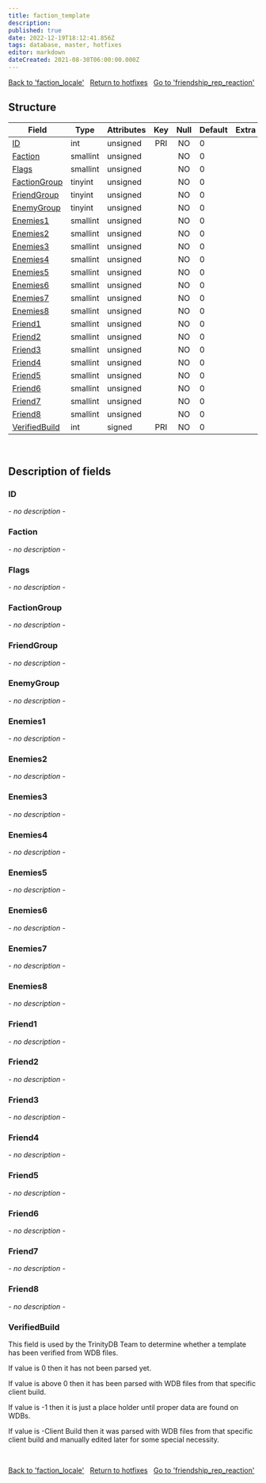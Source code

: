 ```yaml
---
title: faction_template
description: 
published: true
date: 2022-12-19T18:12:41.856Z
tags: database, master, hotfixes
editor: markdown
dateCreated: 2021-08-30T06:00:00.000Z
---
```


<a href="https://trinitycore.info/en/database/master/hotfixes/faction_locale" class="mt-5 v-btn v-btn--depressed v-btn--flat v-btn--outlined theme--light v-size--default darkblue--text text--lighten-3"><span class="v-btn__content"><i aria-hidden="true" class="v-icon notranslate v-icon--left mdi mdi-arrow-left theme--light"></i><span>Back to 'faction_locale'</span></span></a>&nbsp;&nbsp;&nbsp;<a href="https://trinitycore.info/en/database/master/hotfixes/home" class="mt-5 v-btn v-btn--depressed v-btn--flat v-btn--outlined theme--light v-size--default darkblue--text text--lighten-3"><span class="v-btn__content"><i aria-hidden="true" class="v-icon notranslate v-icon--left mdi mdi-home-outline theme--light"></i><span>Return to hotfixes</span></span></a>&nbsp;&nbsp;&nbsp;<a href="https://trinitycore.info/en/database/master/hotfixes/friendship_rep_reaction" class="mt-5 v-btn v-btn--depressed v-btn--flat v-btn--outlined theme--light v-size--default darkblue--text text--lighten-3"><span class="v-btn__content"><span>Go to 'friendship_rep_reaction'</span><i aria-hidden="true" class="v-icon notranslate v-icon--right mdi mdi-arrow-right theme--light"></i></span></a>

## Structure

| Field | Type | Attributes | Key | Null | Default | Extra | Comment |
| --- | --- | --- | :---: | :---: | --- | --- | --- |
| [ID](#id) | int | unsigned | PRI | NO | 0 |  |  |
| [Faction](#faction) | smallint | unsigned |  | NO | 0 |  |  |
| [Flags](#flags) | smallint | unsigned |  | NO | 0 |  |  |
| [FactionGroup](#factiongroup) | tinyint | unsigned |  | NO | 0 |  |  |
| [FriendGroup](#friendgroup) | tinyint | unsigned |  | NO | 0 |  |  |
| [EnemyGroup](#enemygroup) | tinyint | unsigned |  | NO | 0 |  |  |
| [Enemies1](#enemies1) | smallint | unsigned |  | NO | 0 |  |  |
| [Enemies2](#enemies2) | smallint | unsigned |  | NO | 0 |  |  |
| [Enemies3](#enemies3) | smallint | unsigned |  | NO | 0 |  |  |
| [Enemies4](#enemies4) | smallint | unsigned |  | NO | 0 |  |  |
| [Enemies5](#enemies5) | smallint | unsigned |  | NO | 0 |  |  |
| [Enemies6](#enemies6) | smallint | unsigned |  | NO | 0 |  |  |
| [Enemies7](#enemies7) | smallint | unsigned |  | NO | 0 |  |  |
| [Enemies8](#enemies8) | smallint | unsigned |  | NO | 0 |  |  |
| [Friend1](#friend1) | smallint | unsigned |  | NO | 0 |  |  |
| [Friend2](#friend2) | smallint | unsigned |  | NO | 0 |  |  |
| [Friend3](#friend3) | smallint | unsigned |  | NO | 0 |  |  |
| [Friend4](#friend4) | smallint | unsigned |  | NO | 0 |  |  |
| [Friend5](#friend5) | smallint | unsigned |  | NO | 0 |  |  |
| [Friend6](#friend6) | smallint | unsigned |  | NO | 0 |  |  |
| [Friend7](#friend7) | smallint | unsigned |  | NO | 0 |  |  |
| [Friend8](#friend8) | smallint | unsigned |  | NO | 0 |  |  |
| [VerifiedBuild](#verifiedbuild) | int | signed | PRI | NO | 0 |  |  |
&nbsp;
## Description of fields

### ID
*- no description -*
&nbsp;

### Faction
*- no description -*
&nbsp;

### Flags
*- no description -*
&nbsp;

### FactionGroup
*- no description -*
&nbsp;

### FriendGroup
*- no description -*
&nbsp;

### EnemyGroup
*- no description -*
&nbsp;

### Enemies1
*- no description -*
&nbsp;

### Enemies2
*- no description -*
&nbsp;

### Enemies3
*- no description -*
&nbsp;

### Enemies4
*- no description -*
&nbsp;

### Enemies5
*- no description -*
&nbsp;

### Enemies6
*- no description -*
&nbsp;

### Enemies7
*- no description -*
&nbsp;

### Enemies8
*- no description -*
&nbsp;

### Friend1
*- no description -*
&nbsp;

### Friend2
*- no description -*
&nbsp;

### Friend3
*- no description -*
&nbsp;

### Friend4
*- no description -*
&nbsp;

### Friend5
*- no description -*
&nbsp;

### Friend6
*- no description -*
&nbsp;

### Friend7
*- no description -*
&nbsp;

### Friend8
*- no description -*
&nbsp;

### VerifiedBuild
This field is used by the TrinityDB Team to determine whether a template has been verified from WDB files.

If value is 0 then it has not been parsed yet.

If value is above 0 then it has been parsed with WDB files from that specific client build.

If value is -1 then it is just a place holder until proper data are found on WDBs.

If value is -Client Build then it was parsed with WDB files from that specific client build and manually edited later for some special necessity.

&nbsp;

<a href="https://trinitycore.info/en/database/master/hotfixes/faction_locale" class="mt-5 v-btn v-btn--depressed v-btn--flat v-btn--outlined theme--light v-size--default darkblue--text text--lighten-3"><span class="v-btn__content"><i aria-hidden="true" class="v-icon notranslate v-icon--left mdi mdi-arrow-left theme--light"></i><span>Back to 'faction_locale'</span></span></a>&nbsp;&nbsp;&nbsp;<a href="https://trinitycore.info/en/database/master/hotfixes/home" class="mt-5 v-btn v-btn--depressed v-btn--flat v-btn--outlined theme--light v-size--default darkblue--text text--lighten-3"><span class="v-btn__content"><i aria-hidden="true" class="v-icon notranslate v-icon--left mdi mdi-home-outline theme--light"></i><span>Return to hotfixes</span></span></a>&nbsp;&nbsp;&nbsp;<a href="https://trinitycore.info/en/database/master/hotfixes/friendship_rep_reaction" class="mt-5 v-btn v-btn--depressed v-btn--flat v-btn--outlined theme--light v-size--default darkblue--text text--lighten-3"><span class="v-btn__content"><span>Go to 'friendship_rep_reaction'</span><i aria-hidden="true" class="v-icon notranslate v-icon--right mdi mdi-arrow-right theme--light"></i></span></a>
